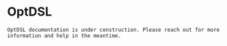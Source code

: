 # OptDSL

```{todo}
OptDSL documentation is under construction. Please reach out for more information and help in the meantime.
```
